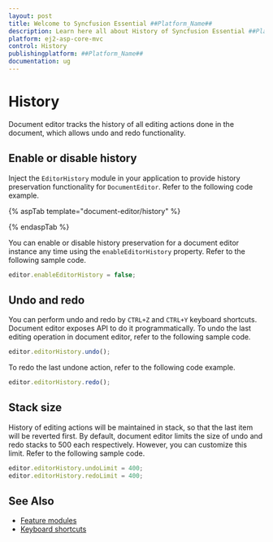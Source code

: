 ```yaml
---
layout: post
title: Welcome to Syncfusion Essential ##Platform_Name##
description: Learn here all about History of Syncfusion Essential ##Platform_Name## widgets based on HTML5 and jQuery.
platform: ej2-asp-core-mvc
control: History
publishingplatform: ##Platform_Name##
documentation: ug
---
```



# History

Document editor tracks the history of all editing actions done in the document, which allows undo and redo functionality.

## Enable or disable history

Inject the `EditorHistory` module in your application to provide history preservation functionality for `DocumentEditor`. Refer to the following code example.

{% aspTab template="document-editor/history" %}

{% endaspTab %}

You can enable or disable history preservation for a document editor instance any time using the `enableEditorHistory` property. Refer to the following sample code.

```typescript
editor.enableEditorHistory = false;
```

## Undo and redo

You can perform undo and redo by `CTRL+Z` and `CTRL+Y` keyboard shortcuts. Document editor exposes API to do it programmatically.
To undo the last editing operation in document editor, refer to the following sample code.

```typescript
editor.editorHistory.undo();
```

To redo the last undone action, refer to the following code example.

```typescript
editor.editorHistory.redo();
```

## Stack size

History of editing actions will be maintained in stack, so that the last item will be reverted first. By default, document editor limits the size of undo and redo stacks to 500 each respectively. However, you can customize this limit. Refer to the following sample code.

```typescript
editor.editorHistory.undoLimit = 400;
editor.editorHistory.redoLimit = 400;
```

## See Also

* [Feature modules](../../document-editor/feature-module/)
* [Keyboard shortcuts](../../document-editor/keyboard-shortcut/)
